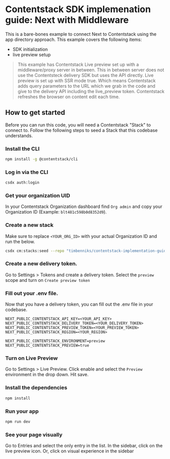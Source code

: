 # Contentstack SDK implemenation guide: Next with Middleware

This is a bare-bones example to connect Next to Contentstack using the app directory approach.
This example covers the following items:

- SDK initialization
- live preview setup

> This example has Contentstack Live preview set up with a middleware/proxy server in between. This in between server does not use the Contentsteck delivery SDK but uses the API directly. Live preview is set up with SSR mode true. Which means Contentstack adds query parameters to the URL which we grab in the code and give to the delivery API including the live_preview token. Contentstack refreshes the browser on content edit each time.

## How to get started

Before you can run this code, you will need a Contentstack "Stack" to connect to.
Follow the following steps to seed a Stack that this codebase understands.

### Install the CLI

```bash
npm install -g @contentstack/cli
```

### Log in via the CLI

```bash
csdx auth:login
```

### Get your organization UID

In your Contentstack Organization dashboard find `Org admin` and copy your Organization ID (Example: `blt481c598b0d8352d9`).

### Create a new stack

Make sure to replace `<YOUR_ORG_ID>` with your actual Organization ID and run the below.

```bash
csdx cm:stacks:seed --repo "timbenniks/contentstack-implementation-guides-seed" --org "<YOUR_ORG_ID>" -n "Implementation Guide"
```

### Create a new delivery token.

Go to Settings > Tokens and create a delivery token. Select the `preview` scope and turn on `Create preview token`

### Fill out your .env file.

Now that you have a delivery token, you can fill out the .env file in your codebase.

```
NEXT_PUBLIC_CONTENTSTACK_API_KEY=<YOUR_API_KEY>
NEXT_PUBLIC_CONTENTSTACK_DELIVERY_TOKEN=<YOUR_DELIVERY_TOKEN>
NEXT_PUBLIC_CONTENTSTACK_PREVIEW_TOKEN=<YOUR_PREVIEW_TOKEN>
NEXT_PUBLIC_CONTENTSTACK_REGION=<YOUR_REGION>

NEXT_PUBLIC_CONTENTSTACK_ENVIRONMENT=preview
NEXT_PUBLIC_CONTENTSTACK_PREVIEW=true
```

### Turn on Live Preview

Go to Settings > Live Preview. Click enable and select the `Preview` environment in the drop down. Hit save.

### Install the dependencies

```bash
npm install
```

### Run your app

```bash
npm run dev
```

### See your page visually

Go to Entries and select the only entry in the list.
In the sidebar, click on the live preview icon.
Or, click on visual experience in the sidebar
